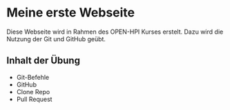 # Meine erste Webseite
Diese Webseite wird in Rahmen des OPEN-HPI Kurses erstelt. Dazu wird die Nutzung der Git und GitHub geübt.

## Inhalt der Übung
* Git-Befehle
* GitHub
* Clone Repo
* Pull Request
